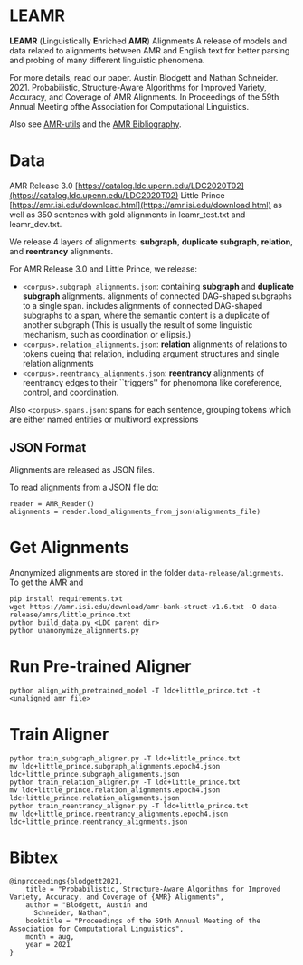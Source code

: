 # LEAMR 

**LEAMR** (**L**inguistically **E**nriched **AMR**) Alignments
A release of models and data related to alignments between AMR and English text for better parsing and probing of many different linguistic phenomena.

For more details, read our paper.
Austin Blodgett and Nathan Schneider. 2021. Probabilistic, Structure-Aware Algorithms for Improved Variety, Accuracy, and Coverage of AMR Alignments. In Proceedings of the 59th Annual Meeting ofthe Association for Computational Linguistics.


Also see [AMR-utils](https://github.com/ablodge/amr-utils) and the [AMR Bibliography](https://nert-nlp.github.io/AMR-Bibliography/).




# Data

AMR Release 3.0 [https://catalog.ldc.upenn.edu/LDC2020T02](https://catalog.ldc.upenn.edu/LDC2020T02)
Little Prince [https://amr.isi.edu/download.html](https://amr.isi.edu/download.html)
as well as 350 sentenes with gold alignments in leamr_test.txt and leamr_dev.txt.

We release 4 layers of alignments: **subgraph**, **duplicate subgraph**, **relation**, and **reentrancy** alignments. 

For AMR Release 3.0 and Little Prince, we release:

- `<corpus>.subgraph_alignments.json`: containing **subgraph** and **duplicate subgraph** alignments. alignments of connected DAG-shaped subgraphs to a single span.  includes alignments of connected DAG-shaped subgraphs to a span, where the semantic content is a duplicate of another subgraph (This is usually the result of some linguistic mechanism, such as coordination or ellipsis.)
- `<corpus>.relation_alignments.json`: **relation** alignments of relations to tokens cueing that relation, including argument structures and single relation alignments
- `<corpus>.reentrancy_alignments.json`: **reentrancy** alignments of reentrancy edges to their ``triggers'' for phenomona like coreference, control, and coordination. 


Also `<corpus>.spans.json`: spans for each sentence, grouping tokens which are either named entities or multiword expressions


## JSON Format
Alignments are released as JSON files.

To read alignments from a JSON file do:
```
reader = AMR_Reader()
alignments = reader.load_alignments_from_json(alignments_file)
```

# Get Alignments
Anonymized alignments are stored in the folder `data-release/alignments`. To get the AMR and 

```
pip install requirements.txt
wget https://amr.isi.edu/download/amr-bank-struct-v1.6.txt -O data-release/amrs/little_prince.txt
python build_data.py <LDC parent dir>
python unanonymize_alignments.py
```

# Run Pre-trained Aligner
```
python align_with_pretrained_model -T ldc+little_prince.txt -t <unaligned amr file>
```

# Train Aligner
```
python train_subgraph_aligner.py -T ldc+little_prince.txt
mv ldc+little_prince.subgraph_alignments.epoch4.json ldc+little_prince.subgraph_alignments.json 
python train_relation_aligner.py -T ldc+little_prince.txt
mv ldc+little_prince.relation_alignments.epoch4.json ldc+little_prince.relation_alignments.json 
python train_reentrancy_aligner.py -T ldc+little_prince.txt
mv ldc+little_prince.reentrancy_alignments.epoch4.json ldc+little_prince.reentrancy_alignments.json 
```

# Bibtex
```
@inproceedings{blodgett2021,
    title = "Probabilistic, Structure-Aware Algorithms for Improved Variety, Accuracy, and Coverage of {AMR} Alignments",
    author = "Blodgett, Austin and
      Schneider, Nathan",
    booktitle = "Proceedings of the 59th Annual Meeting of the Association for Computational Linguistics",
    month = aug,
    year = 2021
}
```
